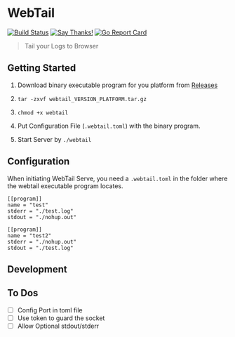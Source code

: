 # WebTail

[![Build Status](https://travis-ci.org/xzyaoi/webtail.svg?branch=master)](https://travis-ci.org/xzyaoi/webtail)
[![Say Thanks!](https://img.shields.io/badge/Say%20Thanks-!-1EAEDB.svg)](https://saythanks.io/to/xzyaoi)
[![Go Report Card](https://goreportcard.com/badge/github.com/xzyaoi/webtail)](https://goreportcard.com/report/github.com/xzyaoi/webtail)

> Tail your Logs to Browser

## Getting Started

1. Download binary executable program for you platform from [Releases](https://github.com/xzyaoi/webtail/releases)

2. ``` tar -zxvf webtail_VERSION_PLATFORM.tar.gz ```

3. ``` chmod +x webtail ```

4. Put Configuration File (```.webtail.toml```) with the binary program.

5. Start Server by ``` ./webtail ```

## Configuration

When initiating WebTail Serve, you need a ```.webtail.toml``` in the folder where the webtail executable program locates.

```
[[program]]
name = "test"
stderr = "./test.log"
stdout = "./nohup.out"

[[program]]
name = "test2"
stderr = "./nohup.out"
stdout = "./test.log"
```

## Development

## To Dos

* [ ] Config Port in toml file
* [ ] Use token to guard the socket
* [ ] Allow Optional stdout/stderr